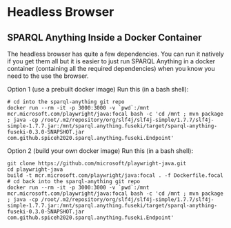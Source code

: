 # Headless Browser

## SPARQL Anything Inside a Docker Container


The headless browser has quite a few dependencies.
You can run it natively if you get them all but it is easier to just run SPARQL Anything in a docker container (containing all the required dependencies) when you know you need to the use the browser.

Option 1 (use a prebuilt docker image)
Run this (in a bash shell):
```
# cd into the sparql-anything git repo
docker run --rm -it -p 3000:3000 -v `pwd`:/mnt mcr.microsoft.com/playwright/java:focal bash -c 'cd /mnt ; mvn package ; java -cp /root/.m2/repository/org/slf4j/slf4j-simple/1.7.7/slf4j-simple-1.7.7.jar:/mnt/sparql.anything.fuseki/target/sparql-anything-fuseki-0.3.0-SNAPSHOT.jar com.github.spiceh2020.sparql.anything.fuseki.Endpoint'
```

Option 2 (build your own docker image)
Run this (in a bash shell):
```
git clone https://github.com/microsoft/playwright-java.git
cd playwright-java
build -t mcr.microsoft.com/playwright/java:focal . -f Dockerfile.focal
# cd back into the sparql-anything git repo
docker run --rm -it -p 3000:3000 -v `pwd`:/mnt mcr.microsoft.com/playwright/java:focal bash -c 'cd /mnt ; mvn package ; java -cp /root/.m2/repository/org/slf4j/slf4j-simple/1.7.7/slf4j-simple-1.7.7.jar:/mnt/sparql.anything.fuseki/target/sparql-anything-fuseki-0.3.0-SNAPSHOT.jar com.github.spiceh2020.sparql.anything.fuseki.Endpoint'
```
